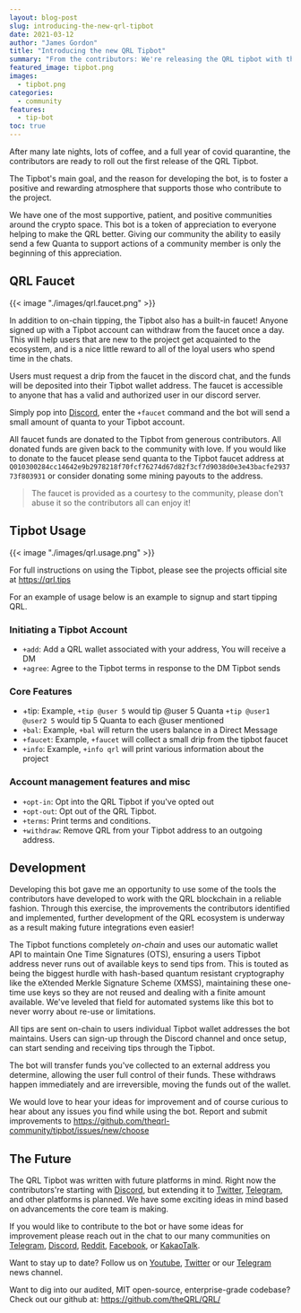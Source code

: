 ```yaml
---
layout: blog-post
slug: introducing-the-new-qrl-tipbot
date: 2021-03-12
author: "James Gordon"
title: "Introducing the new QRL Tipbot"
summary: "From the contributors: We're releasing the QRL tipbot with the goal of fostering a positive, rewarding atmosphere to those that have contributed to, and continue to contribute, to the project."
featured_image: tipbot.png
images: 
  - tipbot.png
categories:
  - community
features:
  - tip-bot
toc: true
---
```


After many late nights, lots of coffee, and a full year of covid quarantine, the contributors are ready to roll out the first release of the QRL Tipbot. 

The Tipbot's main goal, and the reason for developing the bot, is to foster a positive and rewarding atmosphere that supports those who contribute to the project. 

We have one of the most supportive, patient, and positive communities around the crypto space. This bot is a token of appreciation to everyone helping to make the QRL better. Giving our community the ability to easily send a few Quanta to support actions of a community member is only the beginning of this appreciation.

## QRL Faucet

{{< image "./images/qrl.faucet.png" >}}

In addition to on-chain tipping, the Tipbot also has a built-in faucet! Anyone signed up with a Tipbot account can withdraw from the faucet once a day. This will help users that are new to the project get acquainted to the ecosystem, and is a nice little reward to all of the loyal users who spend time in the chats. 

Users must request a drip from the faucet in the discord chat, and the funds will be deposited into their Tipbot wallet address. The faucet is accessible to anyone that has a valid and authorized user in our discord server. 

Simply pop into [Discord](/discord), enter the `+faucet` command and the bot will send a small amount of quanta to your Tipbot account. 

All faucet funds are donated to the Tipbot from generous contributors. All donated funds are given back to the community with love. If you would like to donate to the faucet please send quanta to the Tipbot faucet address at `Q010300284cc14642e9b2978218f70fcf76274d67d82f3cf7d9038d0e3e43bacfe293773f803931` or consider donating some mining payouts to the address.

> The faucet is provided as a courtesy to the community, please don't abuse it so the contributors all can enjoy it!

## Tipbot Usage

{{< image "./images/qrl.usage.png" >}}

For full instructions on using the Tipbot, please see the projects official site at https://qrl.tips

For an example of usage below is an example to signup and start tipping QRL.

### Initiating a Tipbot Account

- `+add`: Add a QRL wallet associated with your address, You will receive a DM
- `+agree`: Agree to the Tipbot terms in response to the DM Tipbot sends

### Core Features

- +tip: Example, `+tip @user 5` would tip  @user 5 Quanta `+tip @user1 @user2 5` would tip 5 Quanta to each @user mentioned
- `+bal`: Example, `+bal` will return the users balance in a Direct Message
- `+faucet`: Example, `+faucet` will collect a small drip from the tipbot faucet
- `+info`: Example, `+info qrl` will print various information about the project

### Account management features and misc

- `+opt-in`: Opt into the QRL Tipbot if you've opted out
- `+opt-out`: Opt out of the QRL Tipbot.
- `+terms`: Print terms and conditions.
- `+withdraw`: Remove QRL from your Tipbot address to an outgoing address.

## Development 

Developing this bot gave me an opportunity to use some of the tools the contributors have developed to work with the QRL blockchain in a reliable fashion. Through this exercise, the improvements the contributors identified and implemented, further development of the QRL ecosystem is underway as a result making future integrations even easier!

The Tipbot functions completely *on-chain* and uses our automatic wallet API to maintain One Time Signatures (OTS), ensuring a users Tipbot address never runs out of available keys to send tips from. This is touted as being the biggest hurdle with hash-based quantum resistant cryptography like the eXtended Merkle Signature Scheme (XMSS), maintaining these one-time use keys so they are not reused and dealing with a finite amount available. We've leveled that field for automated systems like this bot to never worry about re-use or limitations.

All tips are sent on-chain to users individual Tipbot wallet addresses the bot maintains. Users can sign-up through the Discord channel and once setup, can start sending and receiving tips through the Tipbot. 

The bot will transfer funds you've collected to an external address you determine, allowing the user full control of their funds. These withdraws happen immediately and are irreversible, moving the funds out of the wallet.

We would love to hear your ideas for improvement and of course curious to hear about any issues you find while using the bot. Report and submit improvements to https://github.com/theqrl-community/tipbot/issues/new/choose

## The Future

The QRL Tipbot was written with future platforms in mind. Right now the contributors're starting with [Discord](/discord), but extending it to [Twitter](/twitter), [Telegram](/telegram), and other platforms is planned. We have some exciting ideas in mind based on advancements the core team is making.

If you would like to contribute to the bot or have some ideas for improvement please reach out in the chat to our many communities on [Telegram](/telegram), [Discord](/discord), [Reddit](/reddit), [Facebook](/facebook), or [KakaoTalk](/kakaotalk). 

Want to stay up to date? Follow us on [Youtube](https://youtube.com/c/QRLedger), [Twitter](/twitter) or our [Telegram](/telegram) news channel.

Want to dig into our audited, MIT open-source, enterprise-grade codebase? Check out our github at: https://github.com/theQRL/QRL/